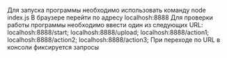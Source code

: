 Для запуска программы необходимо использовать команду node index.js
В браузере перейти по адресу localhosh:8888
Для проверки работы программы необходимо ввести один из следующих URL: localhosh:8888/start; localhosh:8888/upload; localhosh:8888/action1; localhosh:8888/action2; localhosh:8888/action3;
При переходе по URL в консоли фиксируется запросы